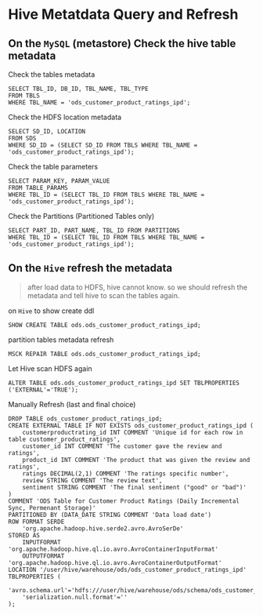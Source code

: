 # Hive Metatdata Query and Refresh

## On the `MySQL` (metastore) Check the hive table metadata

Check the tables metadata
```mysql
SELECT TBL_ID, DB_ID, TBL_NAME, TBL_TYPE
FROM TBLS
WHERE TBL_NAME = 'ods_customer_product_ratings_ipd';
```
Check the HDFS location metadata
```mysql
SELECT SD_ID, LOCATION
FROM SDS
WHERE SD_ID = (SELECT SD_ID FROM TBLS WHERE TBL_NAME = 'ods_customer_product_ratings_ipd');
```
Check the table parameters
```mysql
SELECT PARAM_KEY, PARAM_VALUE
FROM TABLE_PARAMS
WHERE TBL_ID = (SELECT TBL_ID FROM TBLS WHERE TBL_NAME = 'ods_customer_product_ratings_ipd');
```

Check the Partitions (Partitioned Tables only)
```mysql
SELECT PART_ID, PART_NAME, TBL_ID FROM PARTITIONS
WHERE TBL_ID = (SELECT TBL_ID FROM TBLS WHERE TBL_NAME = 'ods_customer_product_ratings_ipd');
```

## On the `Hive` refresh the metadata

> after load data to HDFS, hive cannot know. so we should refresh the metadata and tell hive to scan the tables again. 

on `Hive` to show create ddl 
```hiveql
SHOW CREATE TABLE ods.ods_customer_product_ratings_ipd;
```

partition tables metadata refresh
```hiveql
MSCK REPAIR TABLE ods.ods_customer_product_ratings_ipd;
```

Let Hive scan HDFS again
```hiveql
ALTER TABLE ods.ods_customer_product_ratings_ipd SET TBLPROPERTIES ('EXTERNAL'='TRUE');
```

Manually Refresh (last and final choice)
```hiveql
DROP TABLE ods_customer_product_ratings_ipd;
CREATE EXTERNAL TABLE IF NOT EXISTS ods_customer_product_ratings_ipd (
    customerproductrating_id INT COMMENT 'Unique id for each row in table customer_product_ratings',
    customer_id INT COMMENT 'The customer gave the review and ratings',
    product_id INT COMMENT 'The product that was given the review and ratings',
    ratings DECIMAL(2,1) COMMENT 'The ratings specific number',
    review STRING COMMENT 'The review text',
    sentiment STRING COMMENT 'The final sentiment ("good" or "bad")'
)
COMMENT 'ODS Table for Customer Product Ratings (Daily Incremental Sync, Permenant Storage)'
PARTITIONED BY (DATA_DATE STRING COMMENT 'Data load date')
ROW FORMAT SERDE
    'org.apache.hadoop.hive.serde2.avro.AvroSerDe'
STORED AS
    INPUTFORMAT 'org.apache.hadoop.hive.ql.io.avro.AvroContainerInputFormat'
    OUTPUTFORMAT 'org.apache.hadoop.hive.ql.io.avro.AvroContainerOutputFormat'
LOCATION '/user/hive/warehouse/ods/ods_customer_product_ratings_ipd'
TBLPROPERTIES (
    'avro.schema.url'='hdfs:///user/hive/warehouse/ods/schema/ods_customer_product_ratings_ipd.avsc',
    'serialization.null.format'=''
);
```